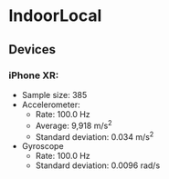 # IndoorLocal

## Devices
### iPhone XR:
- Sample size: 385
- Accelerometer:
    - Rate: 100.0 Hz
    - Average: 9,918 m/s<sup>2</sup>
    - Standard deviation: 0.034 m/s<sup>2</sup>
- Gyroscope
    -  Rate: 100.0 Hz 
    -  Standard deviation: 0.0096 rad/s